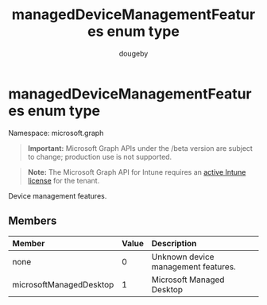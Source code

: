 ﻿---
title: "managedDeviceManagementFeatures enum type"
description: "Device management features."
author: "dougeby"
localization_priority: Normal
ms.prod: "intune"
doc_type: enumPageType
---

# managedDeviceManagementFeatures enum type

Namespace: microsoft.graph

> **Important:** Microsoft Graph APIs under the /beta version are subject to change; production use is not supported.

> **Note:** The Microsoft Graph API for Intune requires an [active Intune license](https://go.microsoft.com/fwlink/?linkid=839381) for the tenant.

Device management features.

## Members

| Member                  | Value | Description                         |
| :---------------------- | :---- | :---------------------------------- |
| none                    | 0     | Unknown device management features. |
| microsoftManagedDesktop | 1     | Microsoft Managed Desktop           |
